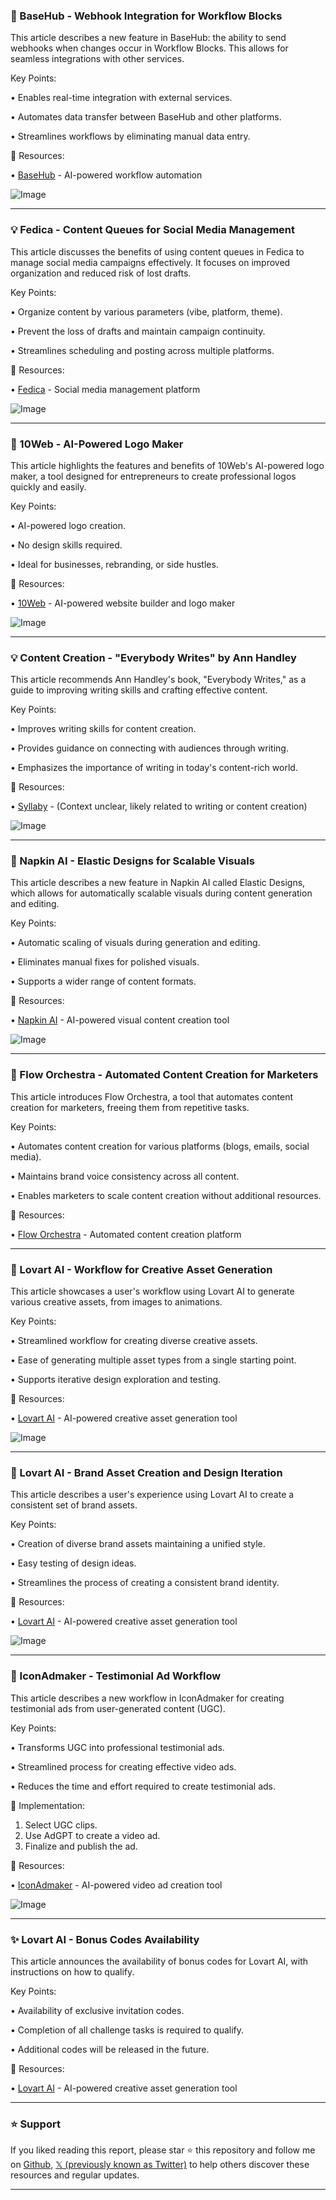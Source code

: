 ### 🤖 BaseHub - Webhook Integration for Workflow Blocks

This article describes a new feature in BaseHub: the ability to send webhooks when changes occur in Workflow Blocks.  This allows for seamless integrations with other services.

Key Points:

• Enables real-time integration with external services.


• Automates data transfer between BaseHub and other platforms.


• Streamlines workflows by eliminating manual data entry.


🔗 Resources:

• [BaseHub](https://x.com/basehub_ai) - AI-powered workflow automation


![Image](https://pbs.twimg.com/amplify_video_thumb/1925196898123599872/img/UjG5x3Vuvkbge3gs.jpg)


---
### 💡 Fedica - Content Queues for Social Media Management

This article discusses the benefits of using content queues in Fedica to manage social media campaigns effectively.  It focuses on improved organization and reduced risk of lost drafts.

Key Points:

• Organize content by various parameters (vibe, platform, theme).


• Prevent the loss of drafts and maintain campaign continuity.


• Streamlines scheduling and posting across multiple platforms.



🔗 Resources:

• [Fedica](https://x.com/FedicaHQ) - Social media management platform


![Image](https://pbs.twimg.com/media/GrelQPcX0AAM0Mt?format=png&name=small)


---
### 🚀 10Web - AI-Powered Logo Maker

This article highlights the features and benefits of 10Web's AI-powered logo maker, a tool designed for entrepreneurs to create professional logos quickly and easily.

Key Points:

• AI-powered logo creation.


• No design skills required.


• Ideal for businesses, rebranding, or side hustles.


🔗 Resources:

• [10Web](https://x.com/10Web_io) - AI-powered website builder and logo maker


![Image](https://pbs.twimg.com/amplify_video_thumb/1925185738271789056/img/4fEehKFxNU8a4zHO.jpg)


---
### 💡 Content Creation - "Everybody Writes" by Ann Handley

This article recommends Ann Handley's book, "Everybody Writes," as a guide to improving writing skills and crafting effective content.

Key Points:

• Improves writing skills for content creation.


• Provides guidance on connecting with audiences through writing.


• Emphasizes the importance of writing in today's content-rich world.


🔗 Resources:

• [Syllaby](https://x.com/TrySyllaby) -  (Context unclear, likely related to writing or content creation)


![Image](https://pbs.twimg.com/media/GrahQiMXgAAoDJq?format=jpg&name=small)


---
### 🤖 Napkin AI - Elastic Designs for Scalable Visuals

This article describes a new feature in Napkin AI called Elastic Designs, which allows for automatically scalable visuals during content generation and editing.

Key Points:

• Automatic scaling of visuals during generation and editing.


• Eliminates manual fixes for polished visuals.


• Supports a wider range of content formats.


🔗 Resources:

• [Napkin AI](https://x.com/napkin_ai) - AI-powered visual content creation tool


![Image](https://pbs.twimg.com/amplify_video_thumb/1924489373636235264/img/JclEuwUEOMQBVi57.jpg)


---
### 🤖 Flow Orchestra - Automated Content Creation for Marketers

This article introduces Flow Orchestra, a tool that automates content creation for marketers, freeing them from repetitive tasks.

Key Points:

• Automates content creation for various platforms (blogs, emails, social media).


• Maintains brand voice consistency across all content.


• Enables marketers to scale content creation without additional resources.


🔗 Resources:

• [Flow Orchestra](https://x.com/floworchestra) - Automated content creation platform


---
### 🤖 Lovart AI - Workflow for Creative Asset Generation

This article showcases a user's workflow using Lovart AI to generate various creative assets, from images to animations.

Key Points:

• Streamlined workflow for creating diverse creative assets.


• Ease of generating multiple asset types from a single starting point.


• Supports iterative design exploration and testing.


🔗 Resources:

• [Lovart AI](https://lovart.ai/r/qki8c1e) - AI-powered creative asset generation tool


![Image](https://pbs.twimg.com/media/GrJ4IjBXcAAFzqB?format=jpg&name=small)


---
### 🤖 Lovart AI - Brand Asset Creation and Design Iteration

This article describes a user's experience using Lovart AI to create a consistent set of brand assets.

Key Points:

• Creation of diverse brand assets maintaining a unified style.


• Easy testing of design ideas.


• Streamlines the process of creating a consistent brand identity.


🔗 Resources:

• [Lovart AI](https://x.com/lovart_ai) - AI-powered creative asset generation tool


![Image](https://pbs.twimg.com/media/GrJ533VWIAApoqf?format=jpg&name=small)


---
### 🚀 IconAdmaker - Testimonial Ad Workflow

This article describes a new workflow in IconAdmaker for creating testimonial ads from user-generated content (UGC).

Key Points:

• Transforms UGC into professional testimonial ads.


• Streamlined process for creating effective video ads.


• Reduces the time and effort required to create testimonial ads.


🚀 Implementation:

1. Select UGC clips.
2. Use AdGPT to create a video ad.
3. Finalize and publish the ad.


🔗 Resources:

• [IconAdmaker](https://x.com/IconAdmaker) - AI-powered video ad creation tool


![Image](https://pbs.twimg.com/amplify_video_thumb/1923450919800143873/img/jzY1Wzx7Ivd64s5W.jpg)


---
### ✨ Lovart AI - Bonus Codes Availability

This article announces the availability of bonus codes for Lovart AI, with instructions on how to qualify.

Key Points:

• Availability of exclusive invitation codes.


• Completion of all challenge tasks is required to qualify.


• Additional codes will be released in the future.



🔗 Resources:

• [Lovart AI](https://x.com/lovart_ai) - AI-powered creative asset generation tool


---

### ⭐️ Support

If you liked reading this report, please star ⭐️ this repository and follow me on [Github](https://github.com/Drix10), [𝕏 (previously known as Twitter)](https://x.com/DRIX_10_) to help others discover these resources and regular updates.

---